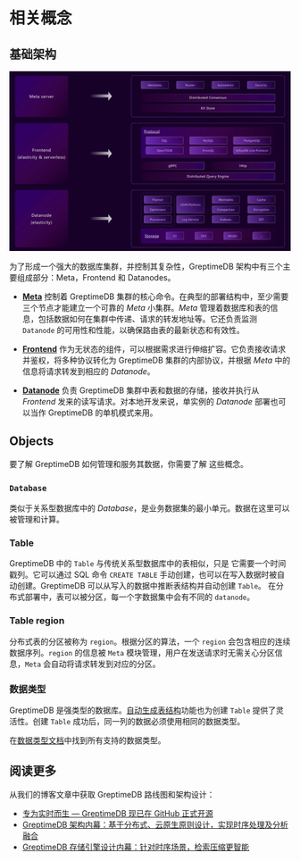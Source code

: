 # 相关概念

## 基础架构

![architecture](../../public/architecture-2.png)

为了形成一个强大的数据库集群，并控制其复杂性，GreptimeDB 架构中有三个主要组成部分：Meta，Frontend 和 Datanodes。

- [**Meta**](../developer-guide/meta/overview.md) 控制着 GreptimeDB 集群的核心命令。在典型的部署结构中，至少需要三个节点才能建立一个可靠的 _Meta_ 小集群。_Meta_ 管理着数据库和表的信息，包括数据如何在集群中传递、请求的转发地址等。它还负责监测 `Datanode` 的可用性和性能，以确保路由表的最新状态和有效性。

- [**Frontend**](../developer-guide/frontend/overview.md) 作为无状态的组件，可以根据需求进行伸缩扩容。它负责接收请求并鉴权，将多种协议转化为 GreptimeDB 集群的内部协议，并根据 _Meta_ 中的信息将请求转发到相应的 _Datanode_。

- [**Datanode**](../developer-guide/datanode/overview.md) 负责 GreptimeDB 集群中表和数据的存储，接收并执行从 _Frontend_ 发来的读写请求。对本地开发来说，单实例的 _Datanode_ 部署也可以当作 GreptimeDB 的单机模式来用。

## Objects

要了解 GreptimeDB 如何管理和服务其数据，你需要了解
这些概念。

### `Database`

类似于关系型数据库中的 _Database_，是业务数据集的最小单元。数据在这里可以被管理和计算。

### Table

GreptimeDB 中的 `Table` 与传统关系型数据库中的表相似，只是
它需要一个时间戳列。它可以通过 SQL 命令 `CREATE TABLE` 手动创建，也可以在写入数据时被自动创建。GreptimeDB 可以从写入的数据中推断表结构并自动创建 `Table`。
在分布式部署中，表可以被分区，每一个字数据集中会有不同的 `datanode`。

### Table region

分布式表的分区被称为 `region`。根据分区的算法，一个 `region` 会包含相应的连续数据序列。`region` 的信息被 `Meta` 模块管理，用户在发送请求时无需关心分区信息，`Meta` 会自动将请求转发到对应的分区。

### 数据类型

GreptimeDB 是强类型的数据库。[自动生成表结构](./write-data.md#automatic-schema-generation)功能也为创建 `Table` 提供了灵活性。创建 `Table` 成功后，同一列的数据必须使用相同的数据类型。

在[数据类型文档](../reference/data-types.md)中找到所有支持的数据类型。

## 阅读更多

从我们的博客文章中获取 GreptimeDB 路线图和架构设计：

- [专为实时而生 — GreptimeDB 现已在 GitHub 正式开源
  ](https://greptime.com/blogs/2022-11-15-this-time-for-real)
- [GreptimeDB 架构内幕：基于分布式、云原生原则设计，实现时序处理及分析融合](https://greptime.com/blogs/2022-12-08-GreptimeDB-internal-design)
- [GreptimeDB 存储引擎设计内幕：针对时序场景，检索压缩更智能](https://greptime.com/blogs/2022-12-21-storage-engine-design)
